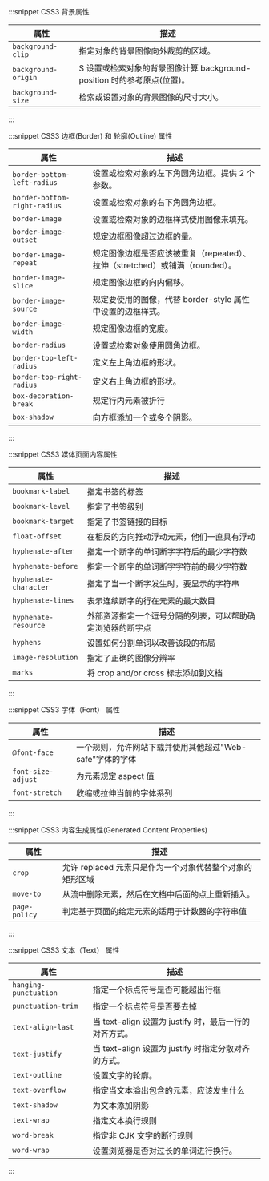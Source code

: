 :::snippet CSS3 背景属性

| 属性                | 描述                                                                    |
| ------------------- | ----------------------------------------------------------------------- |
| `background-clip`   | 指定对象的背景图像向外裁剪的区域。                                      |
| `background-origin` | S 设置或检索对象的背景图像计算 background-position 时的参考原点(位置)。 |
| `background-size`   | 检索或设置对象的背景图像的尺寸大小。                                    |

:::

:::snippet CSS3 边框(Border) 和 轮廓(Outline) 属性

| 属性                         | 描述                                                                         |
| ---------------------------- | ---------------------------------------------------------------------------- |
| `border-bottom-left-radius`  | 设置或检索对象的左下角圆角边框。提供 2 个参数。                              |
| `border-bottom-right-radius` | 设置或检索对象的右下角圆角边框。                                             |
| `border-image`               | 设置或检索对象的边框样式使用图像来填充。                                     |
| `border-image-outset`        | 规定边框图像超过边框的量。                                                   |
| `border-image-repeat`        | 规定图像边框是否应该被重复（repeated）、拉伸（stretched）或铺满（rounded）。 |
| `border-image-slice`         | 规定图像边框的向内偏移。                                                     |
| `border-image-source`        | 规定要使用的图像，代替 border-style 属性中设置的边框样式。                   |
| `border-image-width`         | 规定图像边框的宽度。                                                         |
| `border-radius`              | 设置或检索对象使用圆角边框。                                                 |
| `border-top-left-radius`     | 定义左上角边框的形状。                                                       |
| `border-top-right-radius`    | 定义右上角边框的形状。                                                       |
| `box-decoration-break`       | 规定行内元素被折行                                                           |
| `box-shadow`                 | 向方框添加一个或多个阴影。                                                   |

:::

:::snippet CSS3 媒体页面内容属性

| 属性                  | 描述                                                       |
| --------------------- | ---------------------------------------------------------- |
| `bookmark-label`      | 指定书签的标签                                             |
| `bookmark-level`      | 指定了书签级别                                             |
| `bookmark-target`     | 指定了书签链接的目标                                       |
| `float-offset`        | 在相反的方向推动浮动元素，他们一直具有浮动                 |
| `hyphenate-after`     | 指定一个断字的单词断字字符后的最少字符数                   |
| `hyphenate-before`    | 指定一个断字的单词断字字符前的最少字符数                   |
| `hyphenate-character` | 指定了当一个断字发生时，要显示的字符串                     |
| `hyphenate-lines`     | 表示连续断字的行在元素的最大数目                           |
| `hyphenate-resource`  | 外部资源指定一个逗号分隔的列表，可以帮助确定浏览器的断字点 |
| `hyphens`             | 设置如何分割单词以改善该段的布局                           |
| `image-resolution`    | 指定了正确的图像分辨率                                     |
| `marks`               | 将 crop and/or cross 标志添加到文档                        |

:::

:::snippet CSS3 字体（Font） 属性

| 属性               | 描述                                                      |
| ------------------ | --------------------------------------------------------- |
| `@font-face`       | 一个规则，允许网站下载并使用其他超过"Web- safe"字体的字体 |
| `font-size-adjust` | 为元素规定 aspect 值                                      |
| `font-stretch`     | 收缩或拉伸当前的字体系列                                  |

:::

:::snippet CSS3 内容生成属性(Generated Content Properties)

| 属性          | 描述                                                     |
| ------------- | -------------------------------------------------------- |
| `crop`        | 允许 replaced 元素只是作为一个对象代替整个对象的矩形区域 |
| `move-to`     | 从流中删除元素，然后在文档中后面的点上重新插入。         |
| `page-policy` | 判定基于页面的给定元素的适用于计数器的字符串值           |

:::

:::snippet CSS3 文本（Text） 属性

| 属性                  | 描述                                                  |
| --------------------- | ----------------------------------------------------- |
| `hanging-punctuation` | 指定一个标点符号是否可能超出行框                      |
| `punctuation-trim`    | 指定一个标点符号是否要去掉                            |
| `text-align-last`     | 当 text-align 设置为 justify 时，最后一行的对齐方式。 |
| `text-justify`        | 当 text-align 设置为 justify 时指定分散对齐的方式。   |
| `text-outline`        | 设置文字的轮廓。                                      |
| `text-overflow`       | 指定当文本溢出包含的元素，应该发生什么                |
| `text-shadow`         | 为文本添加阴影                                        |
| `text-wrap`           | 指定文本换行规则                                      |
| `word-break`          | 指定非 CJK 文字的断行规则                             |
| `word-wrap`           | 设置浏览器是否对过长的单词进行换行。                  |

:::
